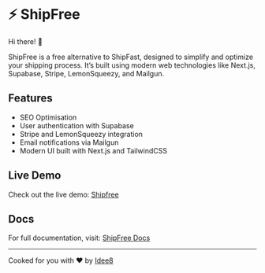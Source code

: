 # ⚡ ShipFree

Hi there! 👋

ShipFree is a free alternative to ShipFast, designed to simplify and optimize your shipping process. It’s built using modern web technologies like Next.js, Supabase, Stripe, LemonSqueezy, and Mailgun.

## Features

- SEO Optimisation 
- User authentication with Supabase
- Stripe and LemonSqueezy integration
- Email notifications via Mailgun
- Modern UI built with Next.js and TailwindCSS

## Live Demo

Check out the live demo: [Shipfree](https://shipfree.idee8.agency)

## Docs

For full documentation, visit: [ShipFree Docs](https://shipfree.idee8.agency/docs)

----
Cooked for you with ❤️ by [Idee8](https://idee8.agency)
